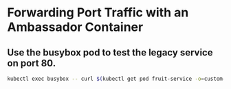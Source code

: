 # Forwarding Port Traffic with an Ambassador Container

## Use the busybox pod to test the legacy service on port 80.

```bash
kubectl exec busybox -- curl $(kubectl get pod fruit-service -o=custom-columns=IP:.status.podIP --no-headers):80
```